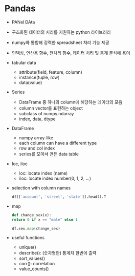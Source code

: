 # Pandas

- PANel DAta
- 구조화된 데이터의 처리를 지원하는 python 라이브러리
- numpy와 통합해 강력한 spreadsheet 처리 기능 제공
- 인덱싱, 연산용 함수, 전처리 함수, 데이터 처리 및 통계 분석에 용이

- tabular data

  - attribute(field, feature, column)
  - instance(tuple, row)
  - data(value)

- Series

  - DataFrame 중 하나의 column에 해당하는 데이터의 모음
  - column vector를 표현하는 object
  - subclass of numpy.ndarray
  - index, data, dtype

- DataFrame

  - numpy array-like
  - each column can have a different type
  - row and col index
  - series를 모아서 만든 data table

- loc, iloc

  - loc: locate index (name)
  - iloc: locate index number(0, 1, 2, …)

- selection with column names

  ```python
  df[['account', 'street', 'state']].head().T
  ```

- map

  ```python
  def change_sex(x):
  return 0 if x == "male" else 1
  
  df.sex.map(change_sex)
  ```

- useful functions

  - unique()
  - describe(): (숫자형만) 통계치 한번에 출력
  - sort_values()
  - corr(): correlation
  - value_counts()